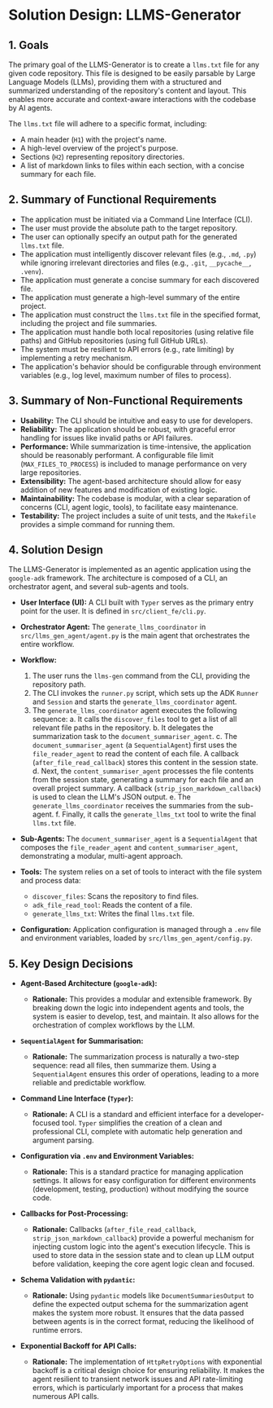 # Solution Design: LLMS-Generator

## 1. Goals

The primary goal of the LLMS-Generator is to create a `llms.txt` file for any given code repository. This file is designed to be easily parsable by Large Language Models (LLMs), providing them with a structured and summarized understanding of the repository's content and layout. This enables more accurate and context-aware interactions with the codebase by AI agents.

The `llms.txt` file will adhere to a specific format, including:
- A main header (`H1`) with the project's name.
- A high-level overview of the project's purpose.
- Sections (`H2`) representing repository directories.
- A list of markdown links to files within each section, with a concise summary for each file.

## 2. Summary of Functional Requirements

- The application must be initiated via a Command Line Interface (CLI).
- The user must provide the absolute path to the target repository.
- The user can optionally specify an output path for the generated `llms.txt` file.
- The application must intelligently discover relevant files (e.g., `.md`, `.py`) while ignoring irrelevant directories and files (e.g., `.git`, `__pycache__`, `.venv`).
- The application must generate a concise summary for each discovered file.
- The application must generate a high-level summary of the entire project.
- The application must construct the `llms.txt` file in the specified format, including the project and file summaries.
- The application must handle both local repositories (using relative file paths) and GitHub repositories (using full GitHub URLs).
- The system must be resilient to API errors (e.g., rate limiting) by implementing a retry mechanism.
- The application's behavior should be configurable through environment variables (e.g., log level, maximum number of files to process).

## 3. Summary of Non-Functional Requirements

- **Usability:** The CLI should be intuitive and easy to use for developers.
- **Reliability:** The application should be robust, with graceful error handling for issues like invalid paths or API failures.
- **Performance:** While summarization is time-intensive, the application should be reasonably performant. A configurable file limit (`MAX_FILES_TO_PROCESS`) is included to manage performance on very large repositories.
- **Extensibility:** The agent-based architecture should allow for easy addition of new features and modification of existing logic.
- **Maintainability:** The codebase is modular, with a clear separation of concerns (CLI, agent logic, tools), to facilitate easy maintenance.
- **Testability:** The project includes a suite of unit tests, and the `Makefile` provides a simple command for running them.

## 4. Solution Design

The LLMS-Generator is implemented as an agentic application using the `google-adk` framework. The architecture is composed of a CLI, an orchestrator agent, and several sub-agents and tools.

- **User Interface (UI):** A CLI built with `Typer` serves as the primary entry point for the user. It is defined in `src/client_fe/cli.py`.

- **Orchestrator Agent:** The `generate_llms_coordinator` in `src/llms_gen_agent/agent.py` is the main agent that orchestrates the entire workflow.

- **Workflow:**
  1. The user runs the `llms-gen` command from the CLI, providing the repository path.
  2. The CLI invokes the `runner.py` script, which sets up the ADK `Runner` and `Session` and starts the `generate_llms_coordinator` agent.
  3. The `generate_llms_coordinator` agent executes the following sequence:
     a. It calls the `discover_files` tool to get a list of all relevant file paths in the repository.
     b. It delegates the summarization task to the `document_summariser_agent`.
     c. The `document_summariser_agent` (a `SequentialAgent`) first uses the `file_reader_agent` to read the content of each file. A callback (`after_file_read_callback`) stores this content in the session state.
     d. Next, the `content_summariser_agent` processes the file contents from the session state, generating a summary for each file and an overall project summary. A callback (`strip_json_markdown_callback`) is used to clean the LLM's JSON output.
     e. The `generate_llms_coordinator` receives the summaries from the sub-agent.
     f. Finally, it calls the `generate_llms_txt` tool to write the final `llms.txt` file.

- **Sub-Agents:** The `document_summariser_agent` is a `SequentialAgent` that composes the `file_reader_agent` and `content_summariser_agent`, demonstrating a modular, multi-agent approach.

- **Tools:** The system relies on a set of tools to interact with the file system and process data:
  - `discover_files`: Scans the repository to find files.
  - `adk_file_read_tool`: Reads the content of a file.
  - `generate_llms_txt`: Writes the final `llms.txt` file.

- **Configuration:** Application configuration is managed through a `.env` file and environment variables, loaded by `src/llms_gen_agent/config.py`.

## 5. Key Design Decisions

- **Agent-Based Architecture (`google-adk`):**
  - **Rationale:** This provides a modular and extensible framework. By breaking down the logic into independent agents and tools, the system is easier to develop, test, and maintain. It also allows for the orchestration of complex workflows by the LLM.

- **`SequentialAgent` for Summarisation:**
  - **Rationale:** The summarization process is naturally a two-step sequence: read all files, then summarize them. Using a `SequentialAgent` ensures this order of operations, leading to a more reliable and predictable workflow.

- **Command Line Interface (`Typer`):**
  - **Rationale:** A CLI is a standard and efficient interface for a developer-focused tool. `Typer` simplifies the creation of a clean and professional CLI, complete with automatic help generation and argument parsing.

- **Configuration via `.env` and Environment Variables:**
  - **Rationale:** This is a standard practice for managing application settings. It allows for easy configuration for different environments (development, testing, production) without modifying the source code.

- **Callbacks for Post-Processing:**
  - **Rationale:** Callbacks (`after_file_read_callback`, `strip_json_markdown_callback`) provide a powerful mechanism for injecting custom logic into the agent's execution lifecycle. This is used to store data in the session state and to clean up LLM output before validation, keeping the core agent logic clean and focused.

- **Schema Validation with `pydantic`:**
  - **Rationale:** Using `pydantic` models like `DocumentSummariesOutput` to define the expected output schema for the summarization agent makes the system more robust. It ensures that the data passed between agents is in the correct format, reducing the likelihood of runtime errors.

- **Exponential Backoff for API Calls:**
  - **Rationale:** The implementation of `HttpRetryOptions` with exponential backoff is a critical design choice for ensuring reliability. It makes the agent resilient to transient network issues and API rate-limiting errors, which is particularly important for a process that makes numerous API calls.

